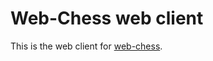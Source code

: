 # Web-Chess web client

This is the web client for [web-chess](https://github.com/jupiter24/web-chess).
